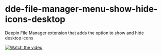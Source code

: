# dde-file-manager-menu-show-hide-icons-desktop
Deepin File Manager extension that adds the option to show and hide desktop icons


[![Watch the video](https://img.youtube.com/vi/e3AtOhn2xWA/maxresdefault.jpg)](https://youtu.be/e3AtOhn2xWA)
